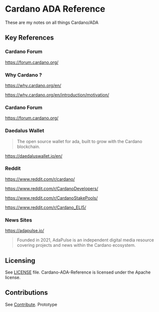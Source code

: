 
# Cardano ADA Reference

These are my notes on all things Cardano/ADA

## Key References

### Cardano Forum

https://forum.cardano.org/

### Why Cardano ?

https://why.cardano.org/en/

https://why.cardano.org/en/introduction/motivation/

### Cardano Forum

https://forum.cardano.org/


### Daedalus  Wallet
> The open source wallet for ada, built to grow with the Cardano blockchain.

https://daedaluswallet.io/en/

### Reddit

https://www.reddit.com/r/cardano/

https://www.reddit.com/r/CardanoDevelopers/

https://www.reddit.com/r/CardanoStakePools/

https://www.reddit.com/r/Cardano_ELI5/

### News Sites

https://adapulse.io/
> Founded in 2021, AdaPulse is an independent digital media resource covering projects and news within the Cardano ecosystem. 
> 

## Licensing

See [LICENSE](LICENSE.txt) file. Cardano-ADA-Reference is licensed under the Apache license. 

## Contributions

See [Contribute](Contribute.md). Prototype

